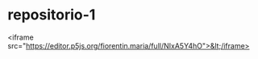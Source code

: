 # repositorio-1
&lt;iframe src="https://editor.p5js.org/fiorentin.maria/full/NIxA5Y4hO">&lt;/iframe>
